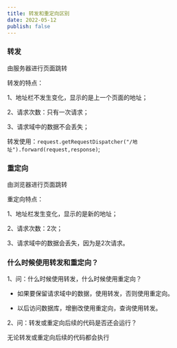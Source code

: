 ```yaml
---
title: 转发和重定向区别
date: 2022-05-12
publish: false
---
```


### 转发

由服务器进行页面跳转

转发的特点：

1、地址栏不发生变化，显示的是上一个页面的地址；

2、请求次数：只有一次请求；

3、请求域中的数据不会丢失；

转发使用：`request.getRequestDispatcher("/地址").forward(request,response)`;

### 重定向

由浏览器进行页面跳转

重定向特点：

1、地址栏发生变化，显示的是新的地址；

2、请求次数：2次；

3、请求域中的数据会丢失，因为是2次请求。

### 什么时候使用转发和重定向？

1、问：什么时候使用转发，什么时候使用重定向？

* 如果要保留请求域中的数据，使用转发，否则使用重定向。

* 以后访问数据库，增删改使用重定向，查询使用转发。

2、问：转发或重定向后续的代码是否还会运行？

无论转发或重定向后续的代码都会执行

